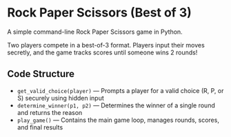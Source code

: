 # Rock Paper Scissors (Best of 3)

A simple command-line Rock Paper Scissors game in Python.

Two players compete in a best-of-3 format. Players input their moves secretly, and the game tracks scores until someone wins 2 rounds!

## Code Structure

- `get_valid_choice(player)` — Prompts a player for a valid choice (R, P, or S) securely using hidden input  
- `determine_winner(p1, p2)` — Determines the winner of a single round and returns the reason  
- `play_game()` — Contains the main game loop, manages rounds, scores, and final results  
